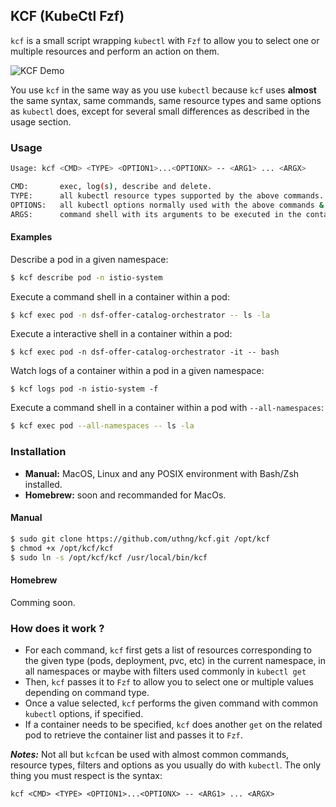 KCF (KubeCtl Fzf)
----

`kcf` is a small script wrapping `kubectl` with `Fzf` to allow you to select one or multiple resources and perform an action on them.

![KCF Demo](./images/kcf_0.1.0.gif)

You use `kcf` in the same way as you use `kubectl` because `kcf` uses **almost** the same syntax, same commands, same resource types and same options as `kubectl` does, except for several small differences as described in the usage section.

### Usage
```bash
Usage: kcf <CMD> <TYPE> <OPTION1>...<OPTIONX> -- <ARG1> ... <ARGX>

CMD:       exec, log(s), describe and delete.
TYPE:      all kubectl resource types supported by the above commands.
OPTIONS:   all kubectl options normally used with the above commands & types.
ARGS: 	   command shell with its arguments to be executed in the container
```

#### Examples

Describe a pod in a given namespace:
```bash
$ kcf describe pod -n istio-system
```
	
Execute a command shell in a container within a pod:
```bash
$ kcf exec pod -n dsf-offer-catalog-orchestrator -- ls -la
```

Execute a interactive shell in a container within a pod:
```
$ kcf exec pod -n dsf-offer-catalog-orchestrator -it -- bash
```

Watch logs of a container within a pod in a given namespace:
```
$ kcf logs pod -n istio-system -f
```

Execute a command shell in a container within a pod with `--all-namespaces`:
```bash
$ kcf exec pod --all-namespaces -- ls -la
```

### Installation
- **Manual:** MacOS, Linux and any POSIX environment with Bash/Zsh installed.
- **Homebrew:** soon and recommanded for MacOs.

#### Manual

```bash
$ sudo git clone https://github.com/uthng/kcf.git /opt/kcf
$ chmod +x /opt/kcf/kcf
$ sudo ln -s /opt/kcf/kcf /usr/local/bin/kcf
```

#### Homebrew

Comming soon.

### How does it work ?

- For each command, `kcf` first gets a list of resources corresponding to the given type (pods, deployment, pvc, etc) in the current namespace, in all namespaces or maybe with filters used commonly in `kubectl get`
- Then, `kcf` passes it to `Fzf` to allow you to select one or multiple values depending on command type.
- Once a value selected, `kcf` performs the given command with common `kubectl` options, if specified.
- If a container needs to be specified, `kcf` does another `get` on the related pod to retrieve the container list and passes it to `Fzf`.

***Notes:*** Not all but `kcf`can be used with almost common commands, resource types, filters and options as you usually do with `kubectl`. The only thing you must respect is the syntax:
```
kcf <CMD> <TYPE> <OPTION1>...<OPTIONX> -- <ARG1> ... <ARGX>
```